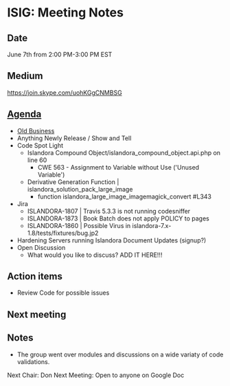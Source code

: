 # ISIG: Meeting Notes

## Date

June 7th from 2:00 PM-3:00 PM EST

## Medium

https://join.skype.com/uohKGgCNMBSG<br/>

## [Agenda](https://docs.google.com/document/d/11ehGh-CQrdIY4s12bkps_6Gw_JzxJeAvtCY-OG66xUs)
* [Old Business](https://github.com/islandora-interest-groups/Islandora-Security-Interest-Group/blob/main/meetings/2017-05-03.md)
* Anything Newly Release / Show and Tell
* Code Spot Light
  * Islandora Compound Object/islandora_compound_object.api.php on line 60
    * CWE 563 - Assignment to Variable without Use ('Unused Variable') 
  * Derivative Generation Function | islandora_solution_pack_large_image
    * function islandora_large_image_imagemagick_convert  #L343
* Jira
  * ISLANDORA-1807 | Travis 5.3.3 is not running codesniffer
  * ISLANDORA-1873 | Book Batch does not apply POLICY to pages
  * ISLANDORA-1860 | Possible Virus in islandora-7.x-1.8/tests/fixtures/bug.jp2  
* Hardening Servers running Islandora Document Updates (signup?)
* Open Discussion
  * What would you like to discuss? ADD IT HERE!!!

## Action items
* Review Code for possible issues

## Next meeting

## Notes
* The group went over modules and discussions on a wide variaty of code validations.

Next Chair: Don
Next Meeting: Open to anyone on Google Doc


